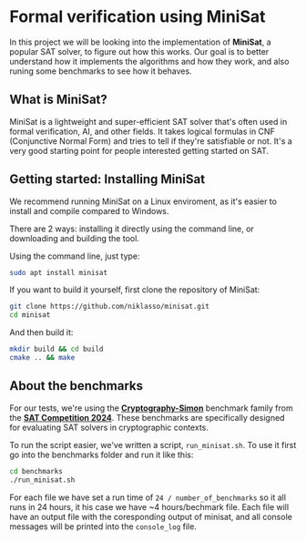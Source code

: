 # Formal verification using MiniSat

In this project we will be looking into the implementation of **MiniSat**, a popular SAT solver, to figure out how this works. Our goal is to better understand how it implements the algorithms and how they work, and also runing some benchmarks to see how it behaves.

## What is MiniSat?

MiniSat is a lightweight and super-efficient SAT solver that's often used in formal verification, AI, and other fields. It takes logical formulas in CNF (Conjunctive Normal Form) and tries to tell if they're satisfiable or not. It's a very good starting point for people interested getting started on SAT.

## Getting started: Installing MiniSat

We recommend running MiniSat on a Linux enviroment, as it's easier to install and compile compared to Windows.

There are 2 ways: installing it directly using the command line, or downloading and building the tool.

Using the command line, just type:

```bash
sudo apt install minisat
```

If you want to build it yourself, first clone the repository of MiniSat:

```bash
git clone https://github.com/niklasso/minisat.git
cd minisat
```

And then build it:

```bash
mkdir build && cd build
cmake .. && make
```

## About the benchmarks

For our tests, we're using the **[Cryptography-Simon](https://benchmark-database.de/?track=main_2024&family=cryptography-simon)** benchmark family from the **[SAT Competition 2024](https://satcompetition.github.io/2024/)**. These benchmarks are specifically designed for evaluating SAT solvers in cryptographic contexts.

To run the script easier, we've written a script, ```run_minisat.sh```. To use it first go into the benchmarks folder and run it like this:

```bash
cd benchmarks
./run_minisat.sh
```

For each file we have set a run time of ```24 / number_of_benchmarks``` so it all runs in 24 hours, it his case we have ~4 hours/bechmark file. Each file will have an output file with the coresponding output of minisat, and all console messages will be printed into the ```console_log``` file.

